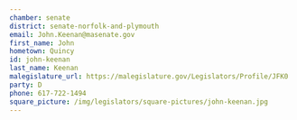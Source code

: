 ```yaml
---
chamber: senate
district: senate-norfolk-and-plymouth
email: John.Keenan@masenate.gov
first_name: John
hometown: Quincy
id: john-keenan
last_name: Keenan
malegislature_url: https://malegislature.gov/Legislators/Profile/JFK0
party: D
phone: 617-722-1494
square_picture: /img/legislators/square-pictures/john-keenan.jpg
---
```

